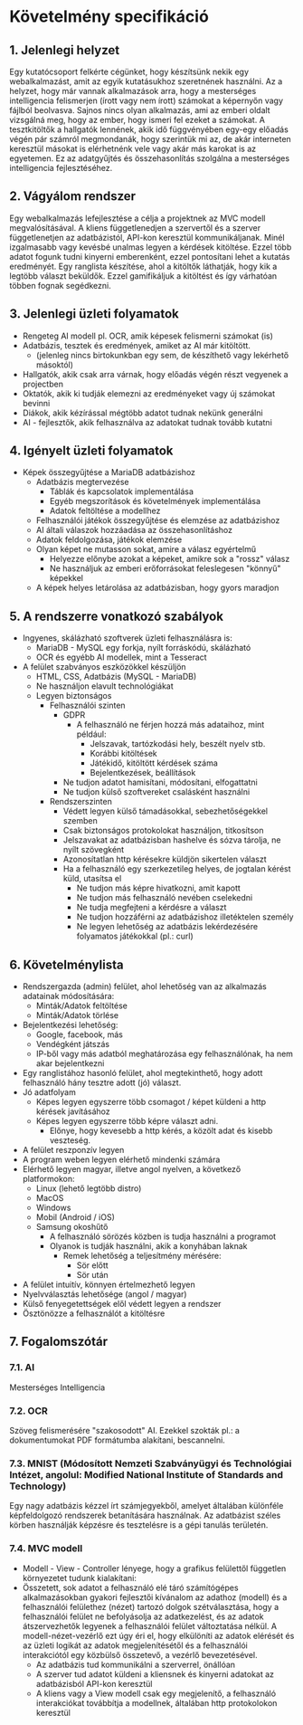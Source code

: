 # Követelmény specifikáció

## 1. Jelenlegi helyzet

Egy kutatócsoport felkérte cégünket, hogy készítsünk nekik egy webalkalmazást, amit az egyik kutatásukhoz szeretnének használni. Az a helyzet, hogy már vannak alkalmazások arra, hogy a mesterséges intelligencia felismerjen (írott vagy nem írott) számokat a képernyőn vagy fájlból beolvasva. Sajnos nincs olyan alkalmazás, ami az emberi oldalt vizsgálná meg, hogy az ember, hogy ismeri fel ezeket a számokat. A tesztkitöltők a hallgatók lennének, akik idő függvényében egy-egy előadás végén pár számról megmondanák, hogy szerintük mi az, de akár interneten keresztül másokat is elérhetnénk vele vagy akár más karokat is az egyetemen. Ez az adatgyűjtés és összehasonlítás szolgálna a mesterséges intelligencia fejlesztéséhez. 

## 2. Vágyálom rendszer

Egy webalkalmazás lefejlesztése a célja a projektnek az MVC modell megvalósításával. A kliens függetlenedjen a szervertől és a szerver függetlenetjen az adatbázistól, API-kon keresztül kommunikáljanak.
Minél izgalmasabb vagy kevésbé unalmas legyen a kérdések kitöltése.
Ezzel több adatot fogunk tudni kinyerni emberenként, ezzel pontosítani lehet a kutatás eredményét.
Egy ranglista készítése, ahol a kitöltők láthatják, hogy kik a legtöbb választ beküldők.
Ezzel gamifikáljuk a kitöltést és így várhatóan többen fognak segédkezni.

## 3. Jelenlegi üzleti folyamatok

- Rengeteg AI modell pl. OCR, amik képesek felismerni számokat (is)
- Adatbázis, tesztek és eredmények, amiket az AI már kitöltött.
  - (jelenleg nincs birtokunkban egy sem, de készíthető vagy lekérhető másoktól)
-  Hallgatók, akik csak arra várnak, hogy előadás végén részt vegyenek a projectben
-  Oktatók, akik ki tudják elemezni az eredményeket vagy új számokat bevinni
-  Diákok, akik kézírással mégtöbb adatot tudnak nekünk generálni
-  AI - fejlesztők, akik felhasználva az adatokat tudnak tovább kutatni

## 4. Igényelt üzleti folyamatok

- Képek összegyűjtése a MariaDB adatbázishoz
  - Adatbázis megtervezése
    - Táblák és kapcsolatok implementálása
    - Egyéb megszorítások és követelmények implementálása
    - Adatok feltöltése a modellhez
  - Felhasználói játékok összegyűjtése és elemzése az adatbázishoz
  - AI általi válaszok hozzáadása az összehasonlításhoz
  - Adatok feldolgozása, játékok elemzése
  - Olyan képet ne mutasson sokat, amire a válasz egyértelmű
    - Helyezze előnybe azokat a képeket, amikre sok a "rossz" válasz
    - Ne használjuk az emberi erőforrásokat feleslegesen "könnyű" képekkel
  - A képek helyes letárolása az adatbázisban, hogy gyors maradjon 

## 5. A rendszerre vonatkozó szabályok

- Ingyenes, skálázható szoftverek üzleti felhasználásra is:
  - MariaDB - MySQL egy forkja, nyílt forráskódú, skálázható
  - OCR és egyébb AI modellek, mint a Tesseract
- A felület szabványos eszközökkel készüljön
  - HTML, CSS, Adatbázis (MySQL - MariaDB) 
  - Ne használjon elavult technológiákat
  - Legyen biztonságos
    - Felhasználói szinten
      - GDPR
        - A felhasználó ne férjen hozzá más adataihoz, mint például:
          - Jelszavak, tartózkodási hely, beszélt nyelv stb.
          - Korábbi kitöltések
          - Játékidő, kitöltött kérdések száma
          - Bejelentkezések, beállítások
      - Ne tudjon adatot hamisítani, módosítani, elfogattatni
      - Ne tudjon külső szoftvereket csalásként használni
    - Rendszerszinten
      - Védett legyen külső támadásokkal, sebezhetőségekkel szemben
      - Csak biztonságos protokolokat használjon, titkosítson
      - Jelszavakat az adatbázisban hashelve és sózva tárolja, ne nyílt szövegként
      - Azonosítatlan http kérésekre küldjön sikertelen választ
      - Ha a felhasználó egy szerkezetileg helyes, de jogtalan kérést küld, utasítsa el
        - Ne tudjon más képre hivatkozni, amit kapott
        - Ne tudjon más felhasználó nevében cselekedni
        - Ne tudja megfejteni a kérdésre a választ
        - Ne tudjon hozzáférni az adatbázishoz illetéktelen személy
        - Ne legyen lehetőség az adatbázis lekérdezésére folyamatos játékokkal (pl.: curl)

## 6. Követelménylista

- Rendszergazda (admin) felület, ahol lehetőség van az alkalmazás adatainak módosítására:
  - Minták/Adatok feltöltése
  - Minták/Adatok törlése
- Bejelentkezési lehetőség:
  - Google, facebook, más
  - Vendégként játszás
  - IP-ből vagy más adatból meghatározása egy felhasználónak, ha nem akar bejelentkezni
- Egy ranglistához hasonló felület, ahol megtekinthető, hogy adott felhasználó hány tesztre adott (jó) választ.
- Jó adatfolyam
  - Képes legyen egyszerre több csomagot / képet küldeni a http kérések javításához
  - Képes legyen egyszerre több képre választ adni.
    - Előnye, hogy kevesebb a http kérés, a közölt adat és kisebb veszteség.    
- A felület reszponzív legyen
- A program weben legyen elérhető mindenki számára
- Elérhető legyen magyar, illetve angol nyelven, a következő platformokon:
  - Linux (lehető legtöbb distro)
  - MacOS
  - Windows
  - Mobil (Android / iOS)
  - Samsung okoshűtő
    - A felhasználó sörözés közben is tudja használni a programot
    - Olyanok is tudják használni, akik a konyhában laknak
      - Remek lehetőség a teljesítmény mérésére:
        - Sör előtt
        - Sör után
- A felület intuitív, könnyen értelmezhető legyen
- Nyelvválasztás lehetősége (angol / magyar)
- Külső fenyegetettségek elől védett legyen a rendszer
- Ösztönözze a felhasználót a kitöltésre

## 7. Fogalomszótár

### 7.1. AI

Mesterséges Intelligencia

### 7.2. OCR

Szöveg felismerésére "szakosodott" AI. Ezekkel szokták pl.: a dokumentumokat PDF formátumba alakítani, bescannelni.

### 7.3. MNIST (Módosított Nemzeti Szabványügyi és Technológiai Intézet, angolul: Modified National Institute of Standards and Technology)

Egy nagy adatbázis kézzel írt számjegyekből, amelyet általában különféle képfeldolgozó rendszerek betanítására használnak.
Az adatbázist széles körben használják képzésre és tesztelésre is a gépi tanulás területén.

### 7.4. MVC modell

- Modell - View - Controller lényege, hogy a grafikus felülettől független környezetet tudunk kialakítani:
- Összetett, sok adatot a felhasználó elé táró számítógépes alkalmazásokban gyakori fejlesztői kívánalom az adathoz (modell) és a felhasználói felülethez (nézet) tartozó dolgok szétválasztása, hogy a felhasználói felület ne befolyásolja az adatkezelést, és az adatok átszervezhetők legyenek a felhasználói felület változtatása nélkül. A modell-nézet-vezérlő ezt úgy éri el, hogy elkülöníti az adatok elérését és az üzleti logikát az adatok megjelenítésétől és a felhasználói interakciótól egy közbülső összetevő, a vezérlő bevezetésével.
  - Az adatbázis tud kommunikálni a szerverrel, önállóan
  - A szerver tud adatot küldeni a kliensnek és kinyerni adatokat az adatbázisból API-kon keresztül
  - A kliens vagy a View modell csak egy megjelenítő, a felhasználó interakciókat továbbítja a modellnek, általában http protokolokon keresztül
